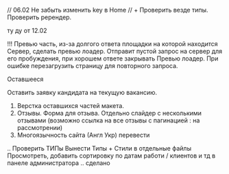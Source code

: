 // 06.02
Не забыть изменить key в Home // +
Проверить везде типы.
Проверить ререндер.

ту ду от 12.02

!!! Превью часть, из-за долгого ответа площадки на которой находится Сервер, сделать превью лоадер. Отправит пустой запрос на сервер для его пробуждения, при хорошем ответе закрывать Превью лоадер. При ошибке перезагрузить страницу для повторного запроса.

Оставшееся

Оставить заявку кандидата на текущую вакансию.

1. Верстка оставшихся частей макета.
2. Отзывы. Форма для отзыва. Отдельно слайдер с несколькими отзывами (возможно ссылка на все отзывы с пагинацией : на рассмотрении)
3. Многоязычность сайта (Англ Укр) перевести

..
Проверить ТИПы
Вынести Типы + Стили в отдельные файлы
Просмотреть, добавить сортировку по датам работи / клиентов и тд в панеле администратора .. сделано
